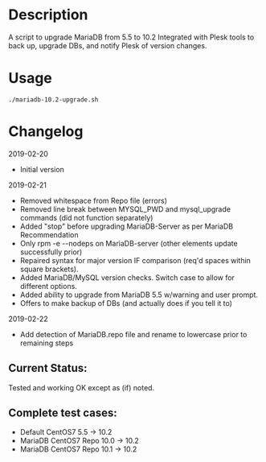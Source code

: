 # Description
A script to upgrade MariaDB from 5.5 to 10.2
Integrated with Plesk tools to back up, upgrade DBs, and notify Plesk of version changes.

# Usage
`./mariadb-10.2-upgrade.sh`


# Changelog ##
 2019-02-20
 - Initial version

 2019-02-21
 - Removed whitespace from Repo file (errors)
 - Removed line break between MYSQL_PWD and mysql_upgrade commands (did not function separately)
 - Added "stop" before upgrading MariaDB-Server as per MariaDB Recommendation
 - Only rpm -e --nodeps on MariaDB-server (other elements update successfully prior)
 - Repaired syntax for major version IF comparison (req'd spaces within square brackets).
 - Added MariaDB/MySQL version checks. Switch case to allow for different options.
 - Added ability to upgrade from MariaDB 5.5 w/warning and user prompt.
 - Offers to make backup of DBs (and actually does if you tell it to)
 
 2019-02-22
 - Add detection of MariaDB.repo file and rename to lowercase prior to remaining steps
 
## Current Status:
Tested and working OK except as (if) noted.

## Complete test cases:
- Default CentOS7 5.5 -> 10.2
- MariaDB CentOS7 Repo 10.0 -> 10.2
- MariaDB CentOS7 Repo 10.1 -> 10.2
